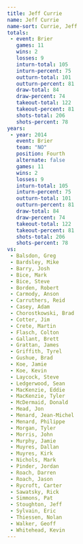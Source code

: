 ```yaml
---
title: Jeff Currie
name: Jeff Currie
name-sort: Currie, Jeff
totals:
 - event: Brier
   games: 11
   wins: 2
   losses: 9
   inturn-total: 105
   inturn-percent: 75
   outturn-total: 101
   outturn-percent: 81
   draw-total: 84
   draw-percent: 74
   takeout-total: 122
   takeout-percent: 81
   shots-total: 206
   shots-percent: 78
years:
 - year: 2014
   event: Brier
   team: "NO"
   position: Fourth
   alternate: false
   games: 11
   wins: 2
   losses: 9
   inturn-total: 105
   inturn-percent: 75
   outturn-total: 101
   outturn-percent: 81
   draw-total: 84
   draw-percent: 74
   takeout-total: 122
   takeout-percent: 81
   shots-total: 206
   shots-percent: 78
vs:
 - Balsdon, Greg
 - Bardsley, Mike
 - Barry, Josh
 - Bice, Mark
 - Bice, Steve
 - Borden, Robert
 - Carmody, Anson
 - Carruthers, Reid
 - Casey, Adam
 - Chorostkowski, Brad
 - Cotter, Jim
 - Crete, Martin
 - Flasch, Colton
 - Gallant, Brett
 - Grattan, James
 - Griffith, Tyrel
 - Gushue, Brad
 - Koe, Jamie
 - Koe, Kevin
 - Laycock, Steve
 - Ledgerwood, Sean
 - MacKenzie, Eddie
 - MacKenzie, Tyler
 - McDermaid, Donald
 - Mead, Jon
 - Menard, Jean-Michel
 - Menard, Philippe
 - Morgan, Tyler
 - Morris, John
 - Murphy, Jamie
 - Muyres, Dallan
 - Muyres, Kirk
 - Nichols, Mark
 - Pinder, Jordan
 - Roach, Darren
 - Roach, Jason
 - Rycroft, Carter
 - Sawatsky, Rick
 - Simmons, Pat
 - Stoughton, Jeff
 - Sylvain, Eric
 - Thiessen, Nolan
 - Walker, Geoff
 - Whitehead, Kevin
---
```

